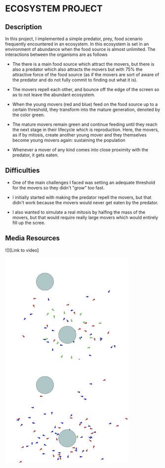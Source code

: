 # ECOSYSTEM PROJECT

## Description
In this project, I implemented a simple predator, prey, food scenario frequently encountered in an ecosystem. In this ecosystem is set in an environment of abundance when the food source is almost unlimited. The interactions between the organisms are as follows

- The there is a main food source which attract the movers, but there is also a predator which also attracts the movers but with 75% the attractive force of the food source (as if the movers are sort of aware of the predator and do not fully commit to finding out what it is).

- The movers repell each other, and bounce off the edge of the screen so as to not leave the abundant ecosystem.

- When the young movers (red and blue) feed on the food source up to a certain threshold, they transform into the mature generation, denoted by the color green.

- The mature movers remain green and continue feeding until they reach the next stage in their lifecycle which is reproduction. Here, the movers, as if by mitosis, create another young mover and they themselves become young movers again: sustaining the population

- Whenever a mover of any kind comes into close proximity with the predator, it gets eaten. 


## Difficulties
- One of the main challenges I faced was setting an adequate threshold for the movers so they didn't "grow" too fast. 

- I initially started with making the predator repell the movers, but that didn't work because the movers would never get eaten by the predator.

- I also wanted to simulate a real mitosis by halfing the mass of the movers, but that would require really large movers which would entirely fill up the scree.
 
## Media Resources
!()[Link to video]

<img src="eco1.png" width="400">
<img src="eco2.png" width="400">

